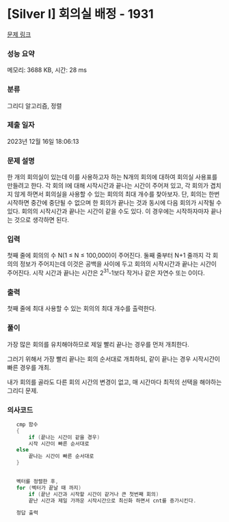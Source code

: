 # [Silver I] 회의실 배정 - 1931 

[문제 링크](https://www.acmicpc.net/problem/1931) 

### 성능 요약

메모리: 3688 KB, 시간: 28 ms

### 분류

그리디 알고리즘, 정렬

### 제출 일자

2023년 12월 16일 18:06:13

### 문제 설명

<p>한 개의 회의실이 있는데 이를 사용하고자 하는 N개의 회의에 대하여 회의실 사용표를 만들려고 한다. 각 회의 I에 대해 시작시간과 끝나는 시간이 주어져 있고, 각 회의가 겹치지 않게 하면서 회의실을 사용할 수 있는 회의의 최대 개수를 찾아보자. 단, 회의는 한번 시작하면 중간에 중단될 수 없으며 한 회의가 끝나는 것과 동시에 다음 회의가 시작될 수 있다. 회의의 시작시간과 끝나는 시간이 같을 수도 있다. 이 경우에는 시작하자마자 끝나는 것으로 생각하면 된다.</p>

### 입력 

 <p>첫째 줄에 회의의 수 N(1 ≤ N ≤ 100,000)이 주어진다. 둘째 줄부터 N+1 줄까지 각 회의의 정보가 주어지는데 이것은 공백을 사이에 두고 회의의 시작시간과 끝나는 시간이 주어진다. 시작 시간과 끝나는 시간은 2<sup>31</sup>-1보다 작거나 같은 자연수 또는 0이다.</p>

### 출력 

 <p>첫째 줄에 최대 사용할 수 있는 회의의 최대 개수를 출력한다.</p>

### 풀이

 <p>가장 많은 회의를 유치해야하므로 제일 빨리 끝나는 경우를 먼저 개최한다. </p>

 <p>그러기 위해서 가장 빨리 끝나는 회의 순서대로 개최하되, 같이 끝나는 경우 시작시간이 빠른 경우를 개최. </p>

 <p>내가 회의를 골라도 다른 회의 시간의 변경이 없고, 매 시간마다 최적의 선택을 해야하는 그리디 문제.</p>

### 의사코드

 ```c++
	cmp 함수
	{
		if (끝나는 시간이 같을 경우)
		시작 시간이 빠른 순서대로
	else
		끝나는 시간이 빠른 순서대로
	}

	
	벡터를 정렬한 후,
	for (벡터가 끝날 때 까지)
		if (끝난 시간과 시작할 시간이 같거나 큰 첫번째 회의)
		끝난 시간과 제일 가까운 시작시간으로 최신화 하면서 cnt를 증가시킨다.

	정답 출력
```

